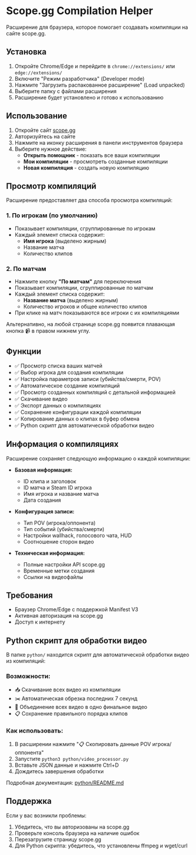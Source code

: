 # Scope.gg Compilation Helper

Расширение для браузера, которое помогает создавать компиляции на сайте scope.gg.

## Установка

1. Откройте Chrome/Edge и перейдите в `chrome://extensions/` или `edge://extensions/`
2. Включите "Режим разработчика" (Developer mode)
3. Нажмите "Загрузить распакованное расширение" (Load unpacked)
4. Выберите папку с файлами расширения
5. Расширение будет установлено и готово к использованию

## Использование

1. Откройте сайт [scope.gg](https://app.scope.gg)
2. Авторизуйтесь на сайте
3. Нажмите на иконку расширения в панели инструментов браузера
4. Выберите нужное действие:
   - **Открыть помощник** - показать все ваши компиляции
   - **Мои компиляции** - просмотреть созданные компиляции
   - **Новая компиляция** - создать новую компиляцию

## Просмотр компиляций

Расширение предоставляет два способа просмотра компиляций:

### 1. По игрокам (по умолчанию)
- Показывает компиляции, сгруппированные по игрокам
- Каждый элемент списка содержит:
  - **Имя игрока** (выделено жирным)
  - Название матча
  - Количество клипов

### 2. По матчам
- Нажмите кнопку **"По матчам"** для переключения
- Показывает компиляции, сгруппированные по матчам
- Каждый элемент списка содержит:
  - **Название матча** (выделено жирным)
  - Количество игроков и общее количество клипов
- При клике на матч показываются все игроки с их компиляциями

Альтернативно, на любой странице scope.gg появится плавающая кнопка 📹 в правом нижнем углу.

## Функции

- ✅ Просмотр списка ваших матчей
- ✅ Выбор игрока для создания компиляции
- ✅ Настройка параметров записи (убийства/смерти, POV)
- ✅ Автоматическое создание компиляций
- ✅ Просмотр созданных компиляций с детальной информацией
- ✅ Скачивание видео
- ✅ Экспорт данных о компиляциях
- ✅ Сохранение конфигурации каждой компиляции
- ✅ Копирование данных о клипах в буфер обмена
- ✅ Python скрипт для автоматической обработки видео

## Информация о компиляциях

Расширение сохраняет следующую информацию о каждой компиляции:

- **Базовая информация:**
  - ID клипа и заголовок
  - ID матча и Steam ID игрока
  - Имя игрока и название матча
  - Дата создания

- **Конфигурация записи:**
  - Тип POV (игрока/оппонента)
  - Тип событий (убийства/смерти)
  - Настройки wallhack, голосового чата, HUD
  - Соотношение сторон видео

- **Техническая информация:**
  - Полные настройки API scope.gg
  - Временные метки создания
  - Ссылки на видеофайлы

## Требования

- Браузер Chrome/Edge с поддержкой Manifest V3
- Активная авторизация на scope.gg
- Доступ к интернету

## Python скрипт для обработки видео

В папке `python/` находится скрипт для автоматической обработки видео из компиляций:

### Возможности:
- 📥 Скачивание всех видео из компиляции
- ✂️ Автоматическая обрезка последних 7 секунд
- 🔗 Объединение всех видео в одно финальное видео
- 📋 Сохранение правильного порядка клипов

### Как использовать:
1. В расширении нажмите "📋 Скопировать данные POV игрока/оппонента"
2. Запустите `python3 python/video_processor.py`
3. Вставьте JSON данные и нажмите Ctrl+D
4. Дождитесь завершения обработки

Подробная документация: [python/README.md](python/README.md)

## Поддержка

Если у вас возникли проблемы:
1. Убедитесь, что вы авторизованы на scope.gg
2. Проверьте консоль браузера на наличие ошибок
3. Перезагрузите страницу scope.gg
4. Для Python скрипта: убедитесь, что установлены ffmpeg и wget/curl
